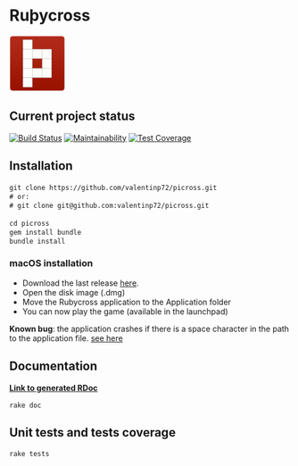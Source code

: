# Ruþycross
<img src="logo.png" alt="Ruþycross logo" width="100px"> 

## Current project status

[![Build Status](https://travis-ci.com/valentinp72/picross.svg?token=zWdqvp6jX3Z664qx4QEk&branch=master)](https://travis-ci.com/valentinp72/picross)
[![Maintainability](https://api.codeclimate.com/v1/badges/ccc2c521ed263e2370a0/maintainability)](https://codeclimate.com/repos/5a624aeae596c21745002d54/maintainability)
[![Test Coverage](https://api.codeclimate.com/v1/badges/ccc2c521ed263e2370a0/test_coverage)](https://codeclimate.com/repos/5a624aeae596c21745002d54/test_coverage)

## Installation 

```shell
git clone https://github.com/valentinp72/picross.git
# or:
# git clone git@github.com:valentinp72/picross.git

cd picross
gem install bundle
bundle install
```

### macOS installation
- Download the last release [here](https://github.com/valentinp72/picross/releases).
- Open the disk image (.dmg)
- Move the Rubycross application to the Application folder
- You can now play the game (available in the launchpad)

**Known bug**: the application crashes if there is a space character in the path to the application file. [see here](https://github.com/valentinp72/picross/issues/28)

## Documentation
[**Link to generated RDoc**](https://picross.vlntn.pw/doc/)

```
rake doc
```

## Unit tests and tests coverage
```shell
rake tests
```
